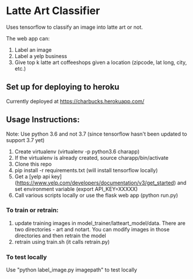 # Latte Art Classifier

Uses tensorflow to classify an image into latte art or not.

The web app can:
1. Label an image 
2. Label a yelp business
3. Give top k latte art coffeeshops given a location (zipcode, lat long, city, etc.)

## Set up for deploying to heroku
Currently deployed at https://charbucks.herokuapp.com/

## Usage Instructions:

Note: Use python 3.6 and not 3.7 (since tensorflow hasn't been updated to support 3.7 yet)
1. Create virtualenv (virtualenv -p python3.6 charapp)
2. If the virtualenv is already created, source charapp/bin/activate
3. Clone this repo
4. pip install -r requirements.txt (will install tensorflow locally)
5. Get a [yelp api key] (https://www.yelp.com/developers/documentation/v3/get_started) and set environment variable (export API_KEY=XXXXX)
5. Call various scripts locally or use the flask web app (python run.py)

### To train or retrain:

1. update training images in model_trainer/latteart_model/data. There are two directories - art and notart. You can modify images in those directories and then retrain the model
2. retrain using train.sh (it calls retrain.py)

### To test locally

Use "python label_image.py imagepath" to test locally
